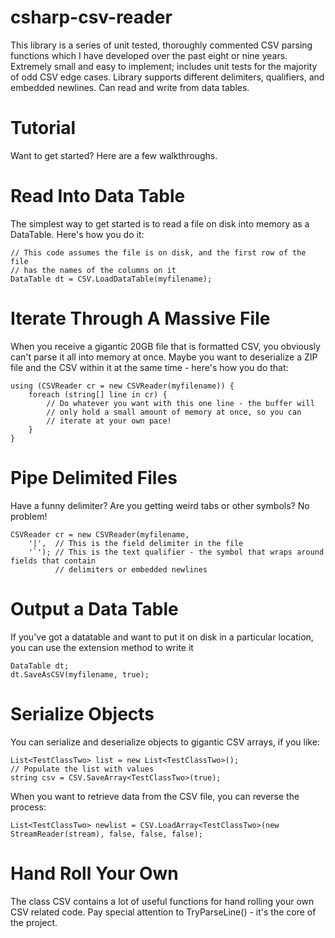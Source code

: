 # csharp-csv-reader
This library is a series of unit tested, thoroughly commented CSV parsing functions which I have developed over the past eight or nine years. Extremely small and easy to implement; includes unit tests for the majority of odd CSV edge cases. Library supports different delimiters, qualifiers, and embedded newlines. Can read and write from data tables.

# Tutorial
Want to get started? Here are a few walkthroughs.

# Read Into Data Table
The simplest way to get started is to read a file on disk into memory as a DataTable. Here's how you do it:

```
// This code assumes the file is on disk, and the first row of the file
// has the names of the columns on it
DataTable dt = CSV.LoadDataTable(myfilename);
```

# Iterate Through A Massive File
When you receive a gigantic 20GB file that is formatted CSV, you obviously can't parse it all into memory at once. Maybe you want to deserialize a ZIP file and the CSV within it at the same time - here's how you do that:

```
using (CSVReader cr = new CSVReader(myfilename)) {
    foreach (string[] line in cr) {
        // Do whatever you want with this one line - the buffer will
        // only hold a small amount of memory at once, so you can 
        // iterate at your own pace!
    }
}
```

# Pipe Delimited Files
Have a funny delimiter? Are you getting weird tabs or other symbols? No problem!

```
CSVReader cr = new CSVReader(myfilename, 
    '|',  // This is the field delimiter in the file
    '`'); // This is the text qualifier - the symbol that wraps around fields that contain
          // delimiters or embedded newlines
```

# Output a Data Table
If you've got a datatable and want to put it on disk in a particular location, you can use the extension method to write it

```
DataTable dt;
dt.SaveAsCSV(myfilename, true);
```

# Serialize Objects
You can serialize and deserialize objects to gigantic CSV arrays, if you like:

```
List<TestClassTwo> list = new List<TestClassTwo>();
// Populate the list with values
string csv = CSV.SaveArray<TestClassTwo>(true);
```

When you want to retrieve data from the CSV file, you can reverse the process:

```
List<TestClassTwo> newlist = CSV.LoadArray<TestClassTwo>(new StreamReader(stream), false, false, false);
```

# Hand Roll Your Own
The class CSV contains a lot of useful functions for hand rolling your own CSV related code. Pay special attention to TryParseLine() - it's the core of the project.
